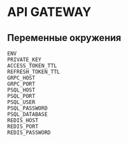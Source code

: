 # API GATEWAY

## Переменные окружения
`ENV`
<br>
`PRIVATE_KEY`
<br>
`ACCESS_TOKEN_TTL`
<br>
`REFRESH_TOKEN_TTL`
<br>
`GRPC_HOST`
<br>
`GRPC_PORT`
<br>
`PSQL_HOST`
<br>
`PSQL_PORT`
<br>
`PSQL_USER`
<br>
`PSQL_PASSWORD`
<br>
`PSQL_DATABASE`
<br>
`REDIS_HOST`
<br>
`REDIS_PORT`
<br>
`REDIS_PASSWORD`